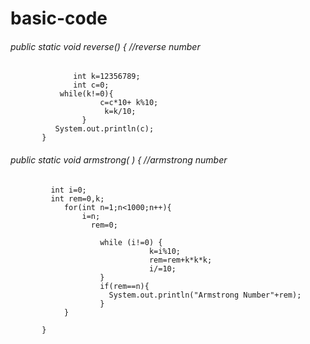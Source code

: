 # basic-code
###### public static void reverse() {            //reverse number
                  int k=12356789;
                  int c=0;
               while(k!=0){
                        c=c*10+ k%10;
                         k=k/10;
                    }
              System.out.println(c);
           } 
######  public static void armstrong( ) {                //armstrong number
             int i=0;
             int rem=0,k;
                for(int n=1;n<1000;n++){
                    i=n;
                      rem=0;
                      
                        while (i!=0) {
                                   k=i%10;
                                   rem=rem+k*k*k;
                                   i/=10;
                        }   
                        if(rem==n){
                          System.out.println("Armstrong Number"+rem);
                        }
                } 

           }   
